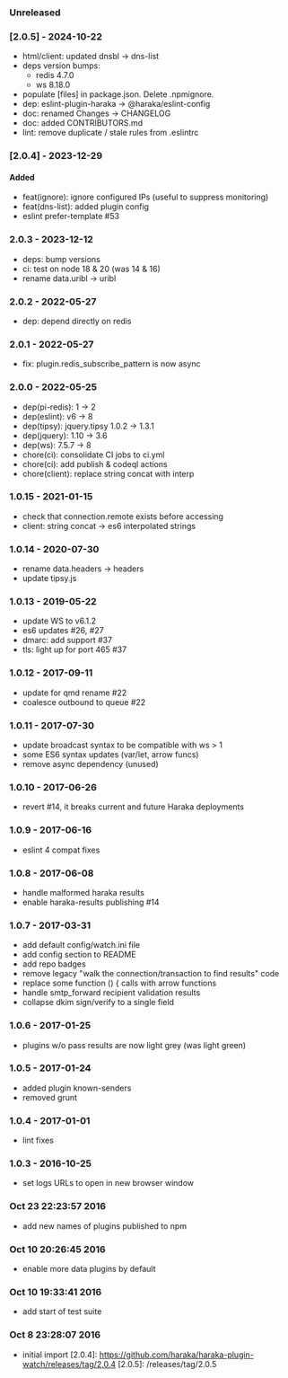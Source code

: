 ### Unreleased

### [2.0.5] - 2024-10-22

- html/client: updated dnsbl -> dns-list
- deps version bumps:
  - redis 4.7.0
  - ws 8.18.0
- populate [files] in package.json. Delete .npmignore.
- dep: eslint-plugin-haraka -> @haraka/eslint-config
- doc: renamed Changes -> CHANGELOG
- doc: added CONTRIBUTORS.md
- lint: remove duplicate / stale rules from .eslintrc

### [2.0.4] - 2023-12-29

#### Added

- feat(ignore): ignore configured IPs (useful to suppress monitoring)
- feat(dns-list): added plugin config
- eslint prefer-template #53

### 2.0.3 - 2023-12-12

- deps: bump versions
- ci: test on node 18 & 20 (was 14 & 16)
- rename data.uribl -> uribl

### 2.0.2 - 2022-05-27

- dep: depend directly on redis

### 2.0.1 - 2022-05-27

- fix: plugin.redis_subscribe_pattern is now async

### 2.0.0 - 2022-05-25

- dep(pi-redis): 1 -> 2
- dep(eslint): v6 -> 8
- dep(tipsy): jquery.tipsy 1.0.2 -> 1.3.1
- dep(jquery): 1.10 -> 3.6
- dep(ws): 7.5.7 -> 8
- chore(ci): consolidate CI jobs to ci.yml
- chore(ci): add publish & codeql actions
- chore(client): replace string concat with interp

### 1.0.15 - 2021-01-15

- check that connection.remote exists before accessing
- client: string concat -> es6 interpolated strings

### 1.0.14 - 2020-07-30

- rename data.headers -> headers
- update tipsy.js

### 1.0.13 - 2019-05-22

- update WS to v6.1.2
- es6 updates #26, #27
- dmarc: add support #37
- tls: light up for port 465 #37

### 1.0.12 - 2017-09-11

- update for qmd rename #22
- coalesce outbound to queue #22

### 1.0.11 - 2017-07-30

- update broadcast syntax to be compatible with ws > 1
- some ES6 syntax updates (var/let, arrow funcs)
- remove async dependency (unused)

### 1.0.10 - 2017-06-26

- revert #14, it breaks current and future Haraka deployments

### 1.0.9 - 2017-06-16

- eslint 4 compat fixes

### 1.0.8 - 2017-06-08

- handle malformed haraka results
- enable haraka-results publishing #14

### 1.0.7 - 2017-03-31

- add default config/watch.ini file
- add config section to README
- add repo badges
- remove legacy "walk the connection/transaction to find results" code
- replace some function () { calls with arrow functions
- handle smtp_forward recipient validation results
- collapse dkim sign/verify to a single field

### 1.0.6 - 2017-01-25

- plugins w/o pass results are now light grey (was light green)

### 1.0.5 - 2017-01-24

- added plugin known-senders
- removed grunt

### 1.0.4 - 2017-01-01

- lint fixes

### 1.0.3 - 2016-10-25

- set logs URLs to open in new browser window

### Oct 23 22:23:57 2016

- add new names of plugins published to npm

### Oct 10 20:26:45 2016

- enable more data plugins by default

### Oct 10 19:33:41 2016

- add start of test suite

### Oct 8 23:28:07 2016

- initial import
  [2.0.4]: https://github.com/haraka/haraka-plugin-watch/releases/tag/2.0.4
  [2.0.5]: /releases/tag/2.0.5
